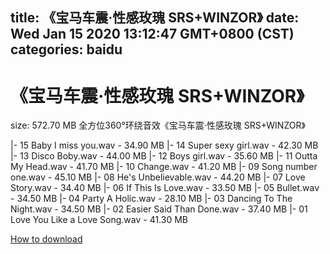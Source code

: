 
title: 《宝马车震·性感玫瑰 SRS+WINZOR》
date: Wed Jan 15 2020 13:12:47 GMT+0800 (CST)    
categories: baidu
---

# 《宝马车震·性感玫瑰 SRS+WINZOR》
size: 572.70 MB
 全方位360°环绕音效《宝马车震·性感玫瑰 SRS+WINZOR》
 
|- 15 Baby I miss you.wav - 34.90 MB
|- 14 Super sexy girl.wav - 42.30 MB
|- 13 Disco Boby.wav - 44.00 MB
|- 12 Boys girl.wav - 35.60 MB
|- 11 Outta My Head.wav - 41.70 MB
|- 10 Change.wav - 41.20 MB
|- 09 Song number one.wav - 45.10 MB
|- 08 He's Unbelievable.wav - 44.20 MB
|- 07 Love Story.wav - 34.40 MB
|- 06 If This Is Love.wav - 33.50 MB
|- 05 Bullet.wav - 34.50 MB
|- 04 Party A Holic.wav - 28.10 MB
|- 03 Dancing To The Night.wav - 34.50 MB
|- 02 Easier Said Than Done.wav - 37.40 MB
|- 01 Love You Like a Love Song.wav - 41.30 MB

[How to download](https://bpcam.bemobtrk.com/go/2ceec3aa-1ca2-46d6-b9ff-aaa5c184517c?jno=80)